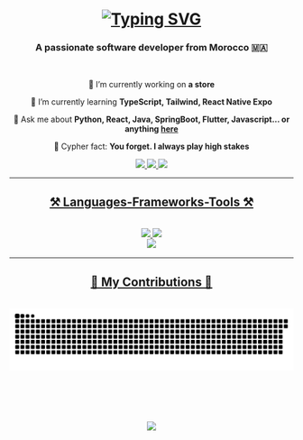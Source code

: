 <h1 align="center">
  <a href="https://git.io/typing-svg">
    <img src="https://readme-typing-svg.herokuapp.com?font=Pixelify+Sans&weight=500&size=22&pause=1000&color=925BF7&random=false&width=435&lines=Hi+There!+%F0%9F%98%8E+I'm+Achraf+El+Attouaki" alt="Typing SVG" /></a>
</h1>
<h3 align="center">A passionate software developer from Morocco 🇲🇦  </h3>

<br/>

<div align="center">
 
 🔭 I’m currently working on **a store**
 
 🌱 I’m currently learning **TypeScript, Tailwind, React Native Expo**

 💬 Ask me about **Python, React, Java, SpringBoot, Flutter, Javascript... or anything [here](https://github.com/AchrafAtt/AchrafAtt/issues)**

 👻 Cypher fact: **You forget. I always play high stakes**
 
 <div align="center"> 
  <a href="mailto:attouki.officiel@gmail.com">
    <img src="https://img.shields.io/badge/Gmail-333333?style=for-the-badge&logo=gmail&logoColor=red" />
  </a>
  <a href="https://linkedin.com/in/achraf-elattouaki" target="_blank">
    <img src="https://img.shields.io/badge/LinkedIn-0077B5?style=for-the-badge&logo=linkedin&logoColor=white" target="_blank" />
  </a>
  <a href="#" target="_blank">
     <img src="https://img.shields.io/badge/Portfolio-FF5722?style=for-the-badge&logo=todoist&logoColor=white" target="_blank" /> 
</div>

 <hr/>
 
<h2 align="center">⚒️ Languages-Frameworks-Tools ⚒️</h2>
<br/>
<div align="center">
    <img src="https://skillicons.dev/icons?i=react,bootstrap,mui,html,css,vscode,github,figma,tailwind,git," />
    <img src="https://skillicons.dev/icons?i=nodejs,python,javascript,typescript,express,firebase,mongodb,c,cpp,java,nextjs,mysql,wordpress,prisma,dotnet" /><br>
  <img src="https://skillicons.dev/icons?i=ps,ai,xd" />
</div>
<hr/>

<div align="center">
  <h2>🐍 My Contributions 🐍</h2>
  <br>
  <img alt="snake eating my contributions" src="https://raw.githubusercontent.com/AchrafAtt/AchrafAtt/output/github-contribution-grid-snake.svg" />
  
  <br/><br/><br/>
</div>

<h3 align="center">
    <img src="https://readme-typing-svg.herokuapp.com/?font=Righteous&size=25&center=true&vCenter=true&width=500&height=70&duration=4000&lines=Thanks+for+visiting!+✌️;+Shoot+me+a+message+on+Linkedin!;I'm+always+down+to+collab+:)">
</h3>


